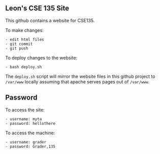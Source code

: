 Leon's CSE 135 Site
---

This github contains a website for CSE135.

To make changes:

	- edit html files
	- git commit
	- git push


To deploy changes to the website:

	- bash deploy.sh

The `deploy.sh` script will mirror the website files in this github
project to `/var/www` locally assuming that apache serves pages out of
`/var/www`.


Password
--

To access the site:

	- username: myta
	- password: hellothere

To access the machine:

	- username: grader
	- password: Grader,135
